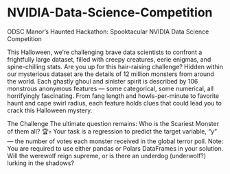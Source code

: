 # NVIDIA-Data-Science-Competition
ODSC Manor’s Haunted Hackathon: Spooktacular NVIDIA Data Science Competition



This Halloween, we’re challenging brave data scientists to confront a frightfully large dataset, filled with creepy creatures, eerie enigmas, and spine-chilling stats. Are you up for this hair-raising challenge?
Hidden within our mysterious dataset are the details of 12 million monsters from around the world. Each ghastly ghoul and sinister spirit is described by 106 monstrous anonymous features — some categorical, some numerical, all horrifyingly fascinating. From fang length and howls-per-minute to favorite haunt and cape swirl radius, each feature holds clues that could lead you to crack this Halloween mystery.

The Challenge
The ultimate question remains: Who is the Scariest Monster of them all? 🏆💀 Your task is a regression to predict the target variable, “y” — the number of votes each monster received in the global terror poll. Note: You are required to use either pandas or Polars DataFrames in your solution.
Will the werewolf reign supreme, or is there an underdog (underwolf?) lurking in the shadows?
